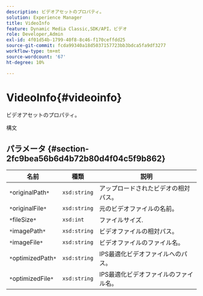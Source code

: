 ```yaml
---
description: ビデオアセットのプロパティ。
solution: Experience Manager
title: VideoInfo
feature: Dynamic Media Classic,SDK/API，ビデオ
role: Developer,Admin
exl-id: 4f01d54b-1799-40f8-8c46-f170ceffdd25
source-git-commit: fcda99340a18d5037157723bb3bdca5fa9df3277
workflow-type: tm+mt
source-wordcount: '67'
ht-degree: 10%

---
```


# VideoInfo{#videoinfo}

ビデオアセットのプロパティ。

構文

## パラメータ {#section-2fc9bea56b6d4b72b80d4f04c5f9b862}

| 名前 | 種類 | 説明 |
|---|---|---|
| `*`originalPath`*` | `xsd:string` | アップロードされたビデオの相対パス。 |
| `*`originalFile`*` | `xsd:string` | 元のビデオファイルの名前。 |
| `*`fileSize`*` | `xsd:int` | ファイルサイズ. |
| `*`imagePath`*` | `xsd:string` | ビデオファイルの相対パス。 |
| `*`imageFile`*` | `xsd:string` | ビデオファイルのファイル名。 |
| `*`optimizedPath`*` | `xsd:string` | IPS最適化ビデオファイルへのパス。 |
| `*`optimizedFile`*` | `xsd:string` | IPS最適化ビデオファイルのファイル名。 |
